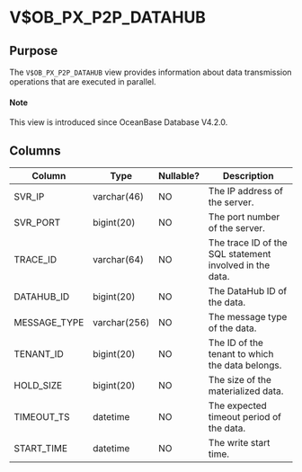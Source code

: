 # V$OB_PX_P2P_DATAHUB

## Purpose

The `V$OB_PX_P2P_DATAHUB` view provides information about data transmission operations that are executed in parallel. 

<main id="notice" type='explain'>
  <h4>Note</h4>
  <p>This view is introduced since OceanBase Database V4.2.0. </p>
</main>

## Columns

| **Column** | **Type** | **Nullable?** | **Description** |
| --- | --- | --- | --- |
| SVR_IP | varchar(46) | NO | The IP address of the server. |
| SVR_PORT | bigint(20) | NO | The port number of the server. |
| TRACE_ID | varchar(64) | NO | The trace ID of the SQL statement involved in the data. |
| DATAHUB_ID | bigint(20) | NO | The DataHub ID of the data. |
| MESSAGE_TYPE | varchar(256) | NO | The message type of the data. |
| TENANT_ID | bigint(20) | NO | The ID of the tenant to which the data belongs. |
| HOLD_SIZE | bigint(20) | NO | The size of the materialized data. |
| TIMEOUT_TS | datetime | NO | The expected timeout period of the data. |
| START_TIME | datetime | NO | The write start time. |
